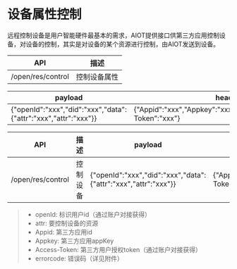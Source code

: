 # 设备属性控制

远程控制设备是用户智能硬件最基本的需求，AIOT提供接口供第三方应用控制设备，对设备的控制，其实是对设备的某个资源进行控制，由AIOT发送到设备。

| API               | 描述        |
| ----------------- | ----------- |
| /open/res/control | 控制设备属性 |

| payload | header | response |
| -------------------------------| -- | -- |
| {"openId":"xxx","did":"xxx","data":{"attr":"xxx","attr":"xxx"}} | {"Appid":"xxx","Appkey":"xxx","Openid":"xxx","Access-Token":"xxx"} | 	{"code":0(errorcode),"result":"xxx"} |

| API | 描述 | payload | header | response |
| -- | -- | -- | -- | -- |
| /open/res/control | 控制设备 | {"openId":"xxx","did":"xxx","data":{"attr":"xxx","attr":"xxx"}} | {"Appid":"xxx","Appkey":"xxx","Openid":"xxx","Access-Token":"xxx"} | 	{"code":0(errorcode),"result":"xxx"} |

> - openId: 标识用户id（通过账户对接获得）
> - attr: 要控制设备的资源
> - Appid: 第三方应用id
> - Appkey: 第三方应用appKey
> - Access-Token: 第三方用户授权token（通过账户对接获得）
> - errorcode: 错误码（详见附件）